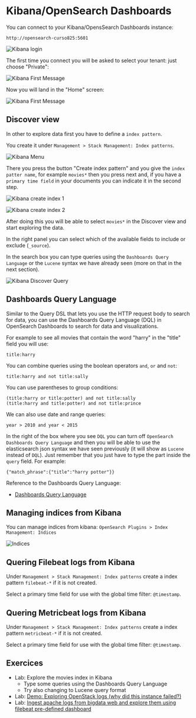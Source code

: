 # Kibana/OpenSearch Dashboards

You can connect to your Kibana/OpensSearch Dashboards instance:

    http://opensearch-curso825:5601

![Kibana login](http://bigdata.cesga.es/img/kibana_login.png)

The first time you connect you will be asked to select your tenant: just choose "Private":

![Kibana First Message](http://bigdata.cesga.es/img/kibana_first_message.png)

Now you will land in the "Home" screen:

![Kibana First Message](http://bigdata.cesga.es/img/kibana_home.png)

## Discover view
In other to explore data first you have to define a `index pattern`.

You create it under `Management > Stack Management: Index patterns`.

![Kibana Menu](http://bigdata.cesga.es/img/kibana_menu.png)

There you press the button "Create index pattern" and you give the `index patter name`, for example `movies*` then you press next and, if you have a `primary time field` in your documents you can indicate it in the second step.

![Kibana create index 1](http://bigdata.cesga.es/img/kibana_create_index_1.png)

![Kibana create index 2](http://bigdata.cesga.es/img/kibana_create_index_2.png)

After doing this you will be able to select `movies*` in the Discover view and start exploring the data.

In the right panel you can select which of the available fields to include or exclude (`_source`).

In the search box you can type queries using the `Dashboards Query Language` or the `Lucene` syntax we have already seen (more on that in the next section).

![Kibana Discover Query](http://bigdata.cesga.es/img/kibana_discover_query.png)

## Dashboards Query Language
Similar to the Query DSL that lets you use the HTTP request body to search for data, you can use the Dashboards Query Language (DQL) in OpenSearch Dashboards to search for data and visualizations.

For example to see all movies that contain the word "harry" in the "title" field you will use:
```
title:harry
```

You can combine queries using the boolean operators `and`, `or` and `not`:
```
title:harry and not title:sally
```

You can use parentheses to group conditions:
```
(title:harry or title:potter) and not title:sally
(title:harry and title:potter) and not title:prince
```

We can also use date and range queries:
```
year > 2010 and year < 2015
```

In the right of the box where you see `DQL` you can turn off `OpenSearch Dashboards Query Language` and then you will be able to use the elasticsearch json syntax we have seen previously (it will show as `Lucene` instead of `DQL`). Just remember that you just have to type the part inside the `query` field. For example:
```
{"match_phrase":{"title":"harry potter"}}
```

Reference to the Dashboards Query Language:
- [Dashboards Query Language](https://opensearch.org/docs/1.3/dashboards/dql)

## Managing indices from Kibana
You can manage indices from kibana: `OpenSearch Plugins > Index Management: Indices`

![Indices](http://bigdata.cesga.es/img/kibana_indices.png)

## Quering Filebeat logs from Kibana
Under `Management > Stack Management: Index patterns` create a index pattern `filebeat-*` if it is not created.

Select a primary time field for use with the global time filter: `@timestamp`.

## Quering Metricbeat logs from Kibana
Under `Management > Stack Management: Index patterns` create a index pattern `metricbeat-*` if it is not created.

Select a primary time field for use with the global time filter: `@timestamp`.

## Exercices
- Lab: Explore the movies index in Kibana
   - Type some queries using the Dashboards Query Language
   - Try also changing to Lucene query format
- Lab: [Demo: Exploring OpenStack logs (why did this instance failed?)](exercises/kibana_exploring_openstack_logs.md)
- Lab: [Ingest apache logs from bigdata web and explore them using filebeat pre-defined dashboard](exercises/kibana_apache_logs.md)
